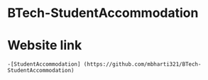 # BTech-StudentAccommodation

# Website link
    -[StudentAccommodation] (https://github.com/mbharti321/BTech-StudentAccommodation)
